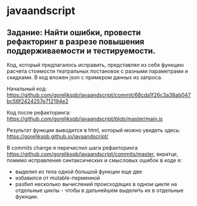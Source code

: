 # javaandscript

Задание: Найти ошибки, провести рефакторинг в разрезе
повышения поддерживаемости и тестируемости.
--------------
Код, который предлагалось исправить, представлял из себя функцию расчета стоимости театральных постановок с разными параметрами и скидками. В код вложен json с примером данных из запроса.

Начальный код: 
https://github.com/gorelikspb/javaandscript/commit/68cda1f26c3a38ab047bc56f2424257e712194e2

Код после рефакторинга: https://github.com/gorelikspb/javaandscript/blob/master/main.js

Результат функции выводится в html, который можно увидеть здесь:
https://gorelikspb.github.io/javaandscript/

В commits change я перечислил шаги рефакторинга
https://github.com/gorelikspb/javaandscript/commits/master,
вкратце, помимо исправления синтаксических и смысловых ошибок в коде я:
- выделил из тела одной большой функции еще две
- избавился от  mutable-перменной
- разбил несколько вычислений происходящих в одном цикле на отдельные циклы - чтобы в дальнейшем выделить их в отдельные фукнции.
